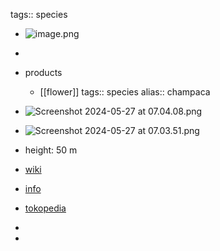tags:: species

- ![image.png](https://peach-geographical-bat-397.mypinata.cloud/ipfs/QmW9v9T8Usp1mPqqFGMt6AUU1dWHw22tApWPrBAc8rK7cN)
-
- products
	- [[flower]]
tags:: species
alias:: champaсa

- ![Screenshot 2024-05-27 at 07.04.08.png](https://peach-geographical-bat-397.mypinata.cloud/ipfs/QmPd2jAHjMBRQrV9BeuZTVPaZ83YWBySq7H39t6Ru9QDXe)
- ![Screenshot 2024-05-27 at 07.03.51.png](https://peach-geographical-bat-397.mypinata.cloud/ipfs/Qmc2FpzaWTvhK18wVJJQkv4Ych9vSt1txmPBFP1K1XUa5K)
- height: 50 m
- [wiki](https://en.wikipedia.org/wiki/Magnolia_champaca)
- [info](http://www.plantsofasia.com/index/magnolia_champaca/0-516)
- [tokopedia](https://www.tokopedia.com/rocketfieldplantary/tanaman-bunga-cempaka-putih-white-magnolia-flowers-magnolia-champaca?extParam=ivf%3Dfalse%26src%3Dsearch)
-
-